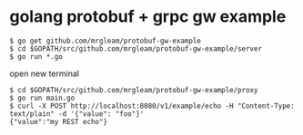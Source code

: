 # golang protobuf + grpc gw example

```
$ go get github.com/mrgleam/protobuf-gw-example
$ cd $GOPATH/src/github.com/mrgleam/protobuf-gw-example/server
$ go run *.go
```

open new terminal

```
$ cd $GOPATH/src/github.com/mrgleam/protobuf-gw-example/proxy
$ go run main.go
$ curl -X POST http://localhost:8080/v1/example/echo -H "Content-Type: text/plain" -d '{"value": "foo"}'
{"value":"my REST echo"}
```
